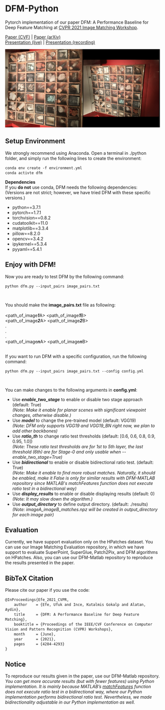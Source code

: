 # **DFM-Python**

Pytorch implementation of our paper DFM: A Performance Baseline for Deep Feature Matching at [CVPR 2021 Image Matching Workshop](https://image-matching-workshop.github.io/).

[Paper (CVF)](https://openaccess.thecvf.com/content/CVPR2021W/IMW/papers/Efe_DFM_A_Performance_Baseline_for_Deep_Feature_Matching_CVPRW_2021_paper.pdf) | [Paper (arXiv)](https://arxiv.org/abs/2106.07791) <br />
[Presentation (live)](https://youtu.be/9cVV9m_b5Ys?t=9170) | [Presentation (recording)](https://www.youtube.com/watch?v=9oN09WkTwvo)

![Overview](hierarchical_refinement.gif)

## Setup Environment

We strongly recommend using Anaconda. Open a terminal in ./python folder, and simply run the following lines to create the environment:

````
conda env create -f environment.yml
conda activte dfm
````
**Dependencies** <br />
If you **do not** use conda, DFM needs the following dependencies: <br />
(Versions are not strict; however, we have tried DFM with these specific versions.)

- python==3.7.1
- pytorch==1.7.1
- torchvision==0.8.2
- cudatoolkit==11.0
- matplotlib==3.3.4
- pillow==8.2.0
- opencv==3.4.2
- ipykernel==5.3.4
- pyyaml==5.4.1

## Enjoy with DFM!
Now you are ready to test DFM by the following command:

````
python dfm.py --input_pairs image_pairs.txt
````

<br />

You should make the **image_pairs.txt** file as following: <br /> <br />
<path_of_image***1***A> <path_of_image***1***B> <br />
<path_of_image***2***A> <path_of_image***2***B> <br />
        .                                       <br />
        .                                       <br />
        .                                       <br />
<path_of_image***n***A> <path_of_image***n***B>
<br /> <br />


If you want to run DFM with a specific configuration, run the following command:
````
python dfm.py --input_pairs image_pairs.txt --config config.yml
````

<br />

You can make changes to the following arguments in **config.yml**:
- Use ***enable_two_stage*** to enable or disable two stage approach (default: True) <br /> *(Note: Make it enable for planar scenes with significant viewpoint changes, otherwise disable.)*
- Use ***model*** to change the pre-trained model (default: VGG19) <br /> *(Note: DFM only supports VGG19 and VGG19_BN right now, we plan to add other backbones)*
- Use ***ratio_th*** to change ratio test thresholds (default: [0.6, 0.6, 0.8, 0.9, 0.95, 1.0]) <br /> *(Note: These ratio test thresholds are for 1st to 5th layer, the last threshold (6th) are for Stage-0 and only usable when --enable_two_stage=True)*
- Use ***bidirectional*** to enable or disable bidirectional ratio test. (default: True) <br /> *(Note: Make it enable to find more robust matches. Naturally, it should be enabled, make it False is only for similar results with DFM-MATLAB repository since MATLAB's matchFeatures function does not execute ratio test in a bidirectional way)*
- Use ***display_results*** to enable or disable displaying results (default: 0) <br /> *(Note: It may slow down the algorithm.)*
- Use ***output_directory*** to define output directory. (default: ./results) <br /> *(Note: imageA_imageB_matches.npz will be created in output_directory for each image pair)*

## Evaluation
Currently, we have support evaluation only on the HPatches dataset.
You can use our Image Matching Evaluation repository, in which we have support to evaluate SuperPoint, SuperGlue, Patch2Pix, and DFM algorithms on HPatches.
Also, you can use our DFM-Matlab repository to reproduce the results presented in the paper.

## BibTeX Citation
Please cite our paper if you use the code:

```
@InProceedings{Efe_2021_CVPR,
    author    = {Efe, Ufuk and Ince, Kutalmis Gokalp and Alatan, Aydin},
    title     = {DFM: A Performance Baseline for Deep Feature Matching},
    booktitle = {Proceedings of the IEEE/CVF Conference on Computer Vision and Pattern Recognition (CVPR) Workshops},
    month     = {June},
    year      = {2021},
    pages     = {4284-4293}
}
```

## Notice
To reproduce our results given in the paper, use our DFM-Matlab repository. <br /> *You can get more accurate results (but with fewer features) using Python implementation. It is mainly because MATLAB’s [matchFeatures](https://www.mathworks.com/help/vision/ref/matchfeatures.html) function does not execute ratio test in a bidirectional way, where our Python implementation performs bidirectional ratio test. Nevertheless, we made bidirectionality adjustable in our Python implementation as well.*

